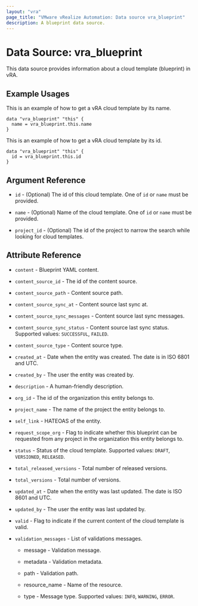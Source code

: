 ```yaml
---
layout: "vra"
page_title: "VMware vRealize Automation: Data source vra_blueprint"
description: A blueprint data source.
---
```


# Data Source: vra\_blueprint

This data source provides information about a cloud template (blueprint) in vRA.

## Example Usages

This is an example of how to get a vRA cloud template by its name.

```hcl
data "vra_blueprint" "this" {
  name = vra_blueprint.this.name
}
```

This is an example of how to get a vRA cloud template by its id.

```hcl
data "vra_blueprint" "this" {
  id = vra_blueprint.this.id
}
```

## Argument Reference

* `id` - (Optional) The id of this cloud template. One of `id` or `name` must be provided.

* `name` - (Optional) Name of the cloud template. One of `id` or `name` must be provided.

* `project_id` - (Optional) The id of the project to narrow the search while looking for cloud templates. 


## Attribute Reference

* `content` - Blueprint YAML content.

* `content_source_id` - The id of the content source. 

* `content_source_path` - Content source path.

* `content_source_sync_at` - Content source last sync at.

* `content_source_sync_messages` - Content source last sync messages.

* `content_source_sync_status` - Content source last sync status. Supported values: `SUCCESSFUL`, `FAILED`.

* `content_source_type` - Content source type.

* `created_at` - Date when the entity was created. The date is in ISO 6801 and UTC.

* `created_by` - The user the entity was created by.

* `description` - A human-friendly description.

* `org_id` - The id of the organization this entity belongs to.

* `project_name` - The name of the project the entity belongs to.

* `self_link` - HATEOAS of the entity.

* `request_scope_org` - Flag to indicate whether this blueprint can be requested from any project in the organization this entity belongs to.

* `status` - Status of the cloud template. Supported values: `DRAFT`, `VERSIONED`, `RELEASED`.

* `total_released_versions` - Total number of released versions. 

* `total_versions` - Total number of versions.

* `updated_at` - Date when the entity was last updated. The date is ISO 8601 and UTC.

* `updated_by` - The user the entity was last updated by.

* `valid` - Flag to indicate if the current content of the cloud template is valid.

* `validation_messages` - List of validations messages.
    * message - Validation message.
    
    * metadata - Validation metadata.
    
    * path - Validation path.
    
    * resource_name - Name of the resource.
    
    * type - Message type. Supported values: `INFO`, `WARNING`, `ERROR`.
